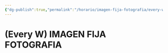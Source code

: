 ```yaml
---
{"dg-publish":true,"permalink":"/horario/imagen-fija-fotografia/every-w-imagen-fija-fotografia/","title":"IMAGEN FIJA FOTOGRAFIA","created":"2023-03-22T09:17:18.115-05:00","updated":"2023-05-03T13:18:16.388-05:00"}
---
```


# (Every W) IMAGEN FIJA FOTOGRAFIA
